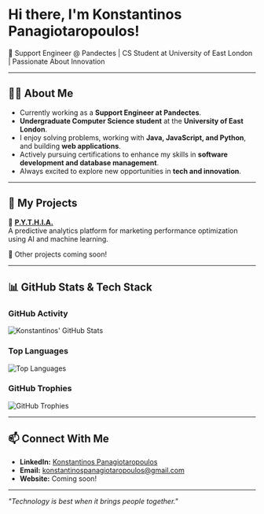 # Hi there, I'm Konstantinos Panagiotaropoulos!

🚀 Support Engineer @ Pandectes | CS Student at University of East London | Passionate About Innovation

---

## 👨‍💻 About Me
- Currently working as a **Support Engineer at Pandectes**.  
- **Undergraduate Computer Science student** at the **University of East London**.  
- I enjoy solving problems, working with **Java, JavaScript, and Python**, and building **web applications**.  
- Actively pursuing certifications to enhance my skills in **software development and database management**.  
- Always excited to explore new opportunities in **tech and innovation**.  

---

## 🚀 My Projects

🔹 **[P.Y.T.H.I.A.](https://github.com/gaswiz/pythia-core)**  
A predictive analytics platform for marketing performance optimization using AI and machine learning.

🔹 Other projects coming soon!

---

## 📊 GitHub Stats & Tech Stack

### GitHub Activity
![Konstantinos' GitHub Stats](https://github-readme-stats.vercel.app/api?username=gaswiz&show_icons=true&theme=radical)  

### Top Languages
![Top Languages](https://github-readme-stats.vercel.app/api/top-langs/?username=gaswiz&layout=compact&theme=radical)  

### GitHub Trophies
![GitHub Trophies](https://github-profile-trophy.vercel.app/?username=gaswiz&theme=darkhub&margin-w=15)  

---

## 📫 Connect With Me

- **LinkedIn:** [Konstantinos Panagiotaropoulos](https://www.linkedin.com/in/kp-18b477267/)  
- **Email:** konstantinospanagiotaropoulos@gmail.com  
- **Website:** Coming soon!  

---

*"Technology is best when it brings people together."*
